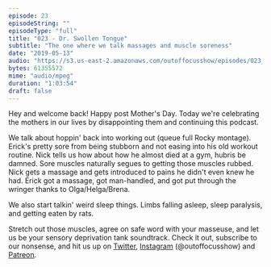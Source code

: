 ```yaml
---
episode: 23
episodeString: ""
episodeType: "full"
title: "023 - Dr. Swollen Tongue"
subtitle: "The one where we talk massages and muscle soreness"
date: "2019-05-13"
audio: "https://s3.us-east-2.amazonaws.com/outoffocusshow/episodes/023_doctor-swollen-tongue.mp3"
bytes: 61355572
mime: "audio/mpeg"
duration: "1:03:54"
draft: false
---
```


Hey and welcome back! Happy post Mother's Day. Today we're celebrating the mothers in our lives by disappointing them and continuing this podcast.

We talk about hoppin' back into working out (queue full Rocky montage). Erick's pretty sore from being stubborn and not easing into his old workout routine. Nick tells us how about how he almost died at a gym, hubris be damned. Sore muscles naturally segues to getting those muscles rubbed. Nick gets a massage and gets introduced to pains he didn't even knew he had. Erick got a massage, got man-handled, and got put through the wringer thanks to Olga/Helga/Brena. 

We also start talkin' weird sleep things. Limbs falling asleep, sleep paralysis, and getting eaten by rats.

Stretch out those muscles, agree on safe word with your masseuse, and let us be your sensory deprivation tank soundtrack. Check it out, subscribe to our nonsense, and hit us up on [Twitter][twit], [Instagram][insta] (\@outoffocusshow) and [Patreon][patreon].

[twit]: https://twitter.com/outoffocusshow
[insta]: https://instagram.com/outoffocusshow
[patreon]: https://www.patreon.com/outoffocusshow
